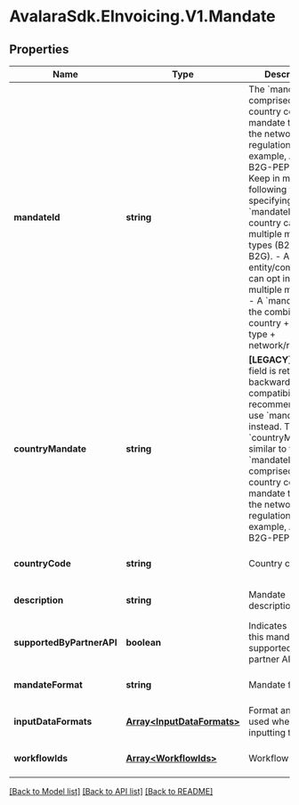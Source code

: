 # AvalaraSdk.EInvoicing.V1.Mandate

## Properties

Name | Type | Description | Notes
------------ | ------------- | ------------- | -------------
**mandateId** | **string** | The &#x60;mandateId&#x60; is comprised of the country code, mandate type, and the network or regulation type (for example, AU-B2G-PEPPOL). Keep in mind the following when specifying a &#x60;mandateId&#x60;. - A country can have multiple mandate types (B2C, B2B, B2G). - A entity/company can opt in for multiple mandates. - A &#x60;mandateId&#x60; is the combination of country + mandate type + network/regulation. | [optional] [default to undefined]
**countryMandate** | **string** | **[LEGACY]** This field is retained for backward compatibility. It is recommended to use &#x60;mandateId&#x60; instead. The &#x60;countryMandate&#x60; similar to the &#x60;mandateId&#x60; is comprised of the country code, mandate type, and the network or regulation type (for example, AU-B2G-PEPPOL).  | [optional] [default to undefined]
**countryCode** | **string** | Country code | [optional] [default to undefined]
**description** | **string** | Mandate description | [optional] [default to undefined]
**supportedByPartnerAPI** | **boolean** | Indicates whether this mandate supported by the partner API | [optional] [default to undefined]
**mandateFormat** | **string** | Mandate format | [optional] [default to undefined]
**inputDataFormats** | [**Array&lt;InputDataFormats&gt;**](InputDataFormats.md) | Format and version used when inputting the data | [optional] [default to undefined]
**workflowIds** | [**Array&lt;WorkflowIds&gt;**](WorkflowIds.md) | Workflow ID list | [optional] [default to undefined]

[[Back to Model list]](../../../README.md#documentation-for-models) [[Back to API list]](../../../README.md#documentation-for-api-endpoints) [[Back to README]](../../../README.md)

